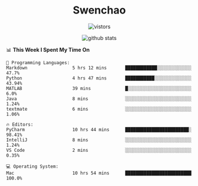 <h1 align="center">Swenchao</h3>

<p align="center">
  <img src="https://visitor-badge.glitch.me/badge?page_id=Swenchao" alt="vistors" />
</p>

<p align="center">
  <img src="https://github-readme-stats.vercel.app/api?username=Swenchao&count_private=true&show_icons=true&theme=vue-dark&hide_title=true" alt="github stats" />
</p>

<!--START_SECTION:waka-->
📊 **This Week I Spent My Time On** 

```text
💬 Programming Languages: 
Markdown                 5 hrs 12 mins       ████████████░░░░░░░░░░░░░   47.7% 
Python                   4 hrs 47 mins       ███████████░░░░░░░░░░░░░░   43.94% 
MATLAB                   39 mins             █░░░░░░░░░░░░░░░░░░░░░░░░   6.0% 
Java                     8 mins              ░░░░░░░░░░░░░░░░░░░░░░░░░   1.24% 
textmate                 6 mins              ░░░░░░░░░░░░░░░░░░░░░░░░░   1.06%

🔥 Editors: 
PyCharm                  10 hrs 44 mins      ████████████████████████░   98.41% 
IntelliJ                 8 mins              ░░░░░░░░░░░░░░░░░░░░░░░░░   1.24% 
VS Code                  2 mins              ░░░░░░░░░░░░░░░░░░░░░░░░░   0.35%

💻 Operating System: 
Mac                      10 hrs 54 mins      █████████████████████████   100.0%

```


<!--END_SECTION:waka-->
